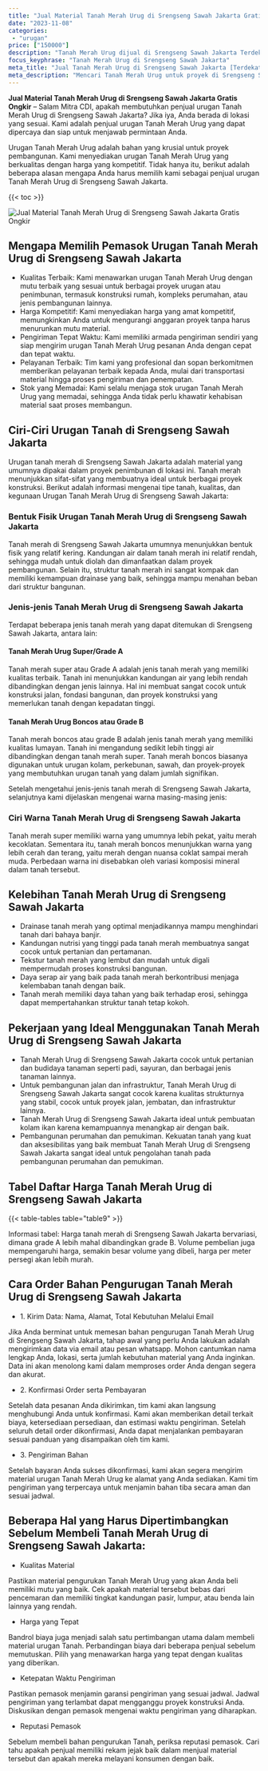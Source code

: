 ```yaml
---
title: "Jual Material Tanah Merah Urug di Srengseng Sawah Jakarta Gratis Ongkir"
date: "2023-11-08"
categories:
 - "urugan"
price: ["150000"]
description: "Tanah Merah Urug dijual di Srengseng Sawah Jakarta Terdekat. Tanah Merah Urug ini sering dipakai dalam proyek konstruksi sebagai material timbunan yang berkualitas dan tepat guna. Hubungi kami untuk informasi lebih lanjut."
focus_keyphrase: "Tanah Merah Urug di Srengseng Sawah Jakarta"
meta_title: "Jual Tanah Merah Urug di Srengseng Sawah Jakarta [Terdekat] - CDI"
meta_description: "Mencari Tanah Merah Urug untuk proyek di Srengseng Sawah Jakarta? Kami menyediakan Tanah Merah Urug berkualitas untuk penimbunan lahan. Raih penawaran terbaik sekarang."
---
```


**Jual Material Tanah Merah Urug di Srengseng Sawah Jakarta Gratis Ongkir** – Salam Mitra CDI, apakah membutuhkan penjual urugan Tanah Merah Urug di Srengseng Sawah Jakarta? Jika iya, Anda berada di lokasi yang sesuai. Kami adalah penjual urugan Tanah Merah Urug yang dapat dipercaya dan siap untuk menjawab permintaan Anda.

Urugan Tanah Merah Urug adalah bahan yang krusial untuk proyek pembangunan. Kami menyediakan urugan Tanah Merah Urug yang berkualitas dengan harga yang kompetitif. Tidak hanya itu, berikut adalah beberapa alasan mengapa Anda harus memilih kami sebagai penjual urugan Tanah Merah Urug di Srengseng Sawah Jakarta.

{{< toc >}}

![Jual Material Tanah Merah Urug di Srengseng Sawah Jakarta Gratis Ongkir](/images/tanah/tanah-urug-01.jpg)

## Mengapa Memilih Pemasok Urugan Tanah Merah Urug di Srengseng Sawah Jakarta

*   Kualitas Terbaik: Kami menawarkan urugan Tanah Merah Urug dengan mutu terbaik yang sesuai untuk berbagai proyek urugan atau penimbunan, termasuk konstruksi rumah, kompleks perumahan, atau jenis pembangunan lainnya.
*   Harga Kompetitif: Kami menyediakan harga yang amat kompetitif, memungkinkan Anda untuk mengurangi anggaran proyek tanpa harus menurunkan mutu material.
*   Pengiriman Tepat Waktu: Kami memiliki armada pengiriman sendiri yang siap mengirim urugan Tanah Merah Urug pesanan Anda dengan cepat dan tepat waktu.
*   Pelayanan Terbaik: Tim kami yang profesional dan sopan berkomitmen memberikan pelayanan terbaik kepada Anda, mulai dari transportasi material hingga proses pengiriman dan penempatan.
*   Stok yang Memadai: Kami selalu menjaga stok urugan Tanah Merah Urug yang memadai, sehingga Anda tidak perlu khawatir kehabisan material saat proses membangun. 

## Ciri-Ciri Urugan Tanah di Srengseng Sawah Jakarta

Urugan tanah merah di Srengseng Sawah Jakarta adalah material yang umumnya dipakai dalam proyek penimbunan di lokasi ini. Tanah merah menunjukkan sifat-sifat yang membuatnya ideal untuk berbagai proyek konstruksi. Berikut adalah informasi mengenai tipe tanah, kualitas, dan kegunaan Urugan Tanah Merah Urug di Srengseng Sawah Jakarta:

### Bentuk Fisik Urugan Tanah Merah Urug di Srengseng Sawah Jakarta

Tanah merah di Srengseng Sawah Jakarta umumnya menunjukkan bentuk fisik yang relatif kering. Kandungan air dalam tanah merah ini relatif rendah, sehingga mudah untuk diolah dan dimanfaatkan dalam proyek pembangunan. Selain itu, struktur tanah merah ini sangat kompak dan memiliki kemampuan drainase yang baik, sehingga mampu menahan beban dari struktur bangunan.

### Jenis-jenis Tanah Merah Urug di Srengseng Sawah Jakarta

Terdapat beberapa jenis tanah merah yang dapat ditemukan di Srengseng Sawah Jakarta, antara lain:

#### Tanah Merah Urug Super/Grade A

Tanah merah super atau Grade A adalah jenis tanah merah yang memiliki kualitas terbaik. Tanah ini menunjukkan kandungan air yang lebih rendah dibandingkan dengan jenis lainnya. Hal ini membuat sangat cocok untuk konstruksi jalan, fondasi bangunan, dan proyek konstruksi yang memerlukan tanah dengan kepadatan tinggi.

#### Tanah Merah Urug Boncos atau Grade B

Tanah merah boncos atau grade B adalah jenis tanah merah yang memiliki kualitas lumayan. Tanah ini mengandung sedikit lebih tinggi air dibandingkan dengan tanah merah super. Tanah merah boncos biasanya digunakan untuk urugan kolam, perkebunan, sawah, dan proyek-proyek yang membutuhkan urugan tanah yang dalam jumlah signifikan.

Setelah mengetahui jenis-jenis tanah merah di Srengseng Sawah Jakarta, selanjutnya kami dijelaskan mengenai warna masing-masing jenis:

### Ciri Warna Tanah Merah Urug di Srengseng Sawah Jakarta

Tanah merah super memiliki warna yang umumnya lebih pekat, yaitu merah kecoklatan. Sementara itu, tanah merah boncos menunjukkan warna yang lebih cerah dan terang, yaitu merah dengan nuansa coklat sampai merah muda. Perbedaan warna ini disebabkan oleh variasi komposisi mineral dalam tanah tersebut.

## Kelebihan Tanah Merah Urug di Srengseng Sawah Jakarta

*   Drainase tanah merah yang optimal menjadikannya mampu menghindari tanah dari bahaya banjir.
*   Kandungan nutrisi yang tinggi pada tanah merah membuatnya sangat cocok untuk pertanian dan pertamanan.
*   Tekstur tanah merah yang lembut dan mudah untuk digali mempermudah proses konstruksi bangunan.
*   Daya serap air yang baik pada tanah merah berkontribusi menjaga kelembaban tanah dengan baik.
*   Tanah merah memiliki daya tahan yang baik terhadap erosi, sehingga dapat mempertahankan struktur tanah tetap kokoh.

## Pekerjaan yang Ideal Menggunakan Tanah Merah Urug di Srengseng Sawah Jakarta

*   Tanah Merah Urug di Srengseng Sawah Jakarta cocok untuk pertanian dan budidaya tanaman seperti padi, sayuran, dan berbagai jenis tanaman lainnya.
*   Untuk pembangunan jalan dan infrastruktur, Tanah Merah Urug di Srengseng Sawah Jakarta sangat cocok karena kualitas strukturnya yang stabil, cocok untuk proyek jalan, jembatan, dan infrastruktur lainnya.
*   Tanah Merah Urug di Srengseng Sawah Jakarta ideal untuk pembuatan kolam ikan karena kemampuannya menangkap air dengan baik.
*   Pembangunan perumahan dan pemukiman. Kekuatan tanah yang kuat dan aksesibilitas yang baik membuat Tanah Merah Urug di Srengseng Sawah Jakarta sangat ideal untuk pengolahan tanah pada pembangunan perumahan dan pemukiman.

## Tabel Daftar Harga Tanah Merah Urug di Srengseng Sawah Jakarta

{{< table-tables table="table9" >}}

Informasi tabel: Harga tanah merah di Srengseng Sawah Jakarta bervariasi, dimana grade A lebih mahal dibandingkan grade B. Volume pembelian juga mempengaruhi harga, semakin besar volume yang dibeli, harga per meter persegi akan lebih murah.

## Cara Order Bahan Pengurugan Tanah Merah Urug di Srengseng Sawah Jakarta

*   1\. Kirim Data: Nama, Alamat, Total Kebutuhan Melalui Email

Jika Anda berminat untuk memesan bahan pengurugan Tanah Merah Urug di Srengseng Sawah Jakarta, tahap awal yang perlu Anda lakukan adalah mengirimkan data via email atau pesan whatsapp. Mohon cantumkan nama lengkap Anda, lokasi, serta jumlah kebutuhan material yang Anda inginkan. Data ini akan menolong kami dalam memproses order Anda dengan segera dan akurat.
*   2\. Konfirmasi Order serta Pembayaran

Setelah data pesanan Anda dikirimkan, tim kami akan langsung menghubungi Anda untuk konfirmasi. Kami akan memberikan detail terkait biaya, ketersediaan persediaan, dan estimasi waktu pengiriman. Setelah seluruh detail order dikonfirmasi, Anda dapat menjalankan pembayaran sesuai panduan yang disampaikan oleh tim kami.
*   3\. Pengiriman Bahan

Setelah bayaran Anda sukses dikonfirmasi, kami akan segera mengirim material urugan Tanah Merah Urug ke alamat yang Anda sediakan. Kami tim pengiriman yang terpercaya untuk menjamin bahan tiba secara aman dan sesuai jadwal.

## Beberapa Hal yang Harus Dipertimbangkan Sebelum Membeli Tanah Merah Urug di Srengseng Sawah Jakarta:

*   Kualitas Material

Pastikan material pengurukan Tanah Merah Urug yang akan Anda beli memiliki mutu yang baik. Cek apakah material tersebut bebas dari pencemaran dan memiliki tingkat kandungan pasir, lumpur, atau benda lain lainnya yang rendah.
*   Harga yang Tepat

Bandrol biaya juga menjadi salah satu pertimbangan utama dalam membeli material urugan Tanah. Perbandingan biaya dari beberapa penjual sebelum memutuskan. Pilih yang menawarkan harga yang tepat dengan kualitas yang diberikan.
*   Ketepatan Waktu Pengiriman

Pastikan pemasok menjamin garansi pengiriman yang sesuai jadwal. Jadwal pengiriman yang terlambat dapat mengganggu proyek konstruksi Anda. Diskusikan dengan pemasok mengenai waktu pengiriman yang diharapkan.
*   Reputasi Pemasok

Sebelum membeli bahan pengurukan Tanah, periksa reputasi pemasok. Cari tahu apakah penjual memiliki rekam jejak baik dalam menjual material tersebut dan apakah mereka melayani konsumen dengan baik.